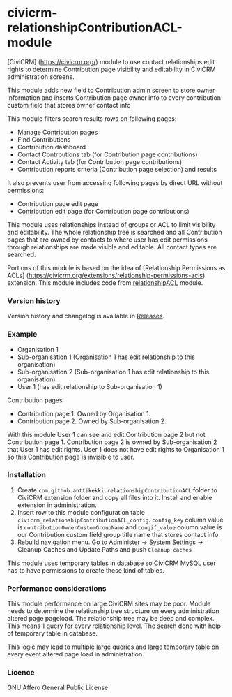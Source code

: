 civicrm-relationshipContributionACL-module
==========================================
[CiviCRM] (https://civicrm.org/) module to use contact relationships edit rights to determine Contribution page visibility and editability in CiviCRM administration screens. 

This module adds new field to Contribution admin screen to store owner information and inserts Contribution page owner info to every contribution custom field that stores owner contact info

This module filters search results rows on following pages:
* Manage Contribution pages
* Find Contributions
* Contribution dashboard
* Contact Contrbutions tab (for Contribution page contributions)
* Contact Activity tab (for Contribution page contributions)
* Contribution reports criteria (Contribution page selection) and results

It also prevents user from accessing following pages by direct URL without permissions:
* Contribution page edit page
* Contribution edit page (for  Contribution page contributions)


This module uses relationships instead of groups or ACL to limit visibility and editability. The whole relationship tree is searched and all Contribution pages that are owned by contacts to where user has edit permissions through relationships are made visible and editable. All contact types are searched.

Portions of this module is based on the idea of [Relationship Permissions as ACLs] (https://civicrm.org/extensions/relationship-permissions-acls) extension. This module includes code from [relationshipACL](https://github.com/anttikekki/civicrm-relationshipACL-module) module.

### Version history
Version history and changelog is available in [Releases](https://github.com/anttikekki/civicrm-relationshipContributionACL-module/releases).

### Example
* Organisation 1
* Sub-organisation 1 (Organisation 1 has edit relationship to this organisation)
* Sub-organisation 2 (Sub-organisation 1 has edit relationship to this organisation)
* User 1 (has edit relationship to Sub-organisation 1)

Contribution pages
* Contribution page 1. Owned by Organisation 1.
* Contribution page 2. Owned by Sub-organisation 2.

With this module User 1 can see and edit Contribution page 2 but not Contribution page 1. Contribution page 2 is owned by Sub-organisation 2 that User 1 has edit rights. User 1 does not have edit rights to Organisation 1 so this Contribution page is invisible to user.

### Installation
1. Create `com.github.anttikekki.relationshipContributionACL` folder to CiviCRM extension folder and copy all files into it. Install and enable extension in administration.
2. Insert row to this module configuration table `civicrm_relationshipContributionACL_config`. `config_key` column value is `contributionOwnerCustomGroupName` and `congif_value` column value is our Contribution custom field group title name that stores contact info.
3. Rebuild navigation menu. Go to Administer -> System Settings -> Cleanup Caches and Update Paths and push `Cleanup caches`

This module uses temporary tables in database so CiviCRM MySQL user has to have permissions to create these kind of tables.

### Performance considerations
This module performance on large CiviCRM sites may be poor. Module needs to determine the relationship tree structure on every administration altered page pageload. The relationship tree may be deep and complex. This means 1 query for every relationship level. The search done with help of temporary table in database.

This logic may lead to multiple large queries and large temporary table on every event altered page load in administration.

### Licence
GNU Affero General Public License
